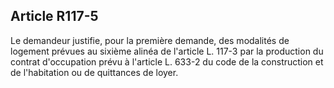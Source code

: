 ## Article R117-5

Le demandeur justifie, pour la première demande, des modalités de logement prévues au sixième alinéa
de l'article L. 117-3 par la production du contrat d'occupation prévu à l'article L. 633-2 du code de la
construction et de l'habitation ou de quittances de loyer.

